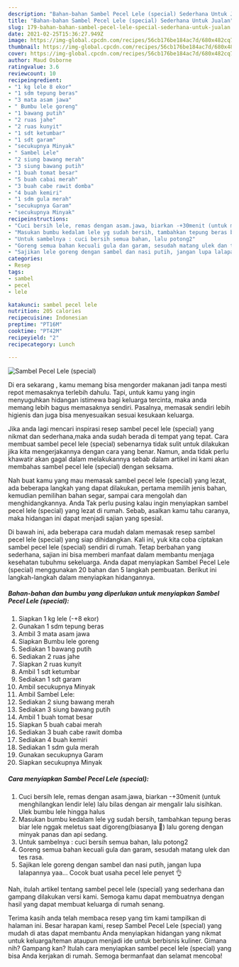 ```yaml
---
description: "Bahan-bahan Sambel Pecel Lele (special) Sederhana Untuk Jualan"
title: "Bahan-bahan Sambel Pecel Lele (special) Sederhana Untuk Jualan"
slug: 179-bahan-bahan-sambel-pecel-lele-special-sederhana-untuk-jualan
date: 2021-02-25T15:36:27.949Z
image: https://img-global.cpcdn.com/recipes/56cb176be184ac7d/680x482cq70/sambel-pecel-lele-special-foto-resep-utama.jpg
thumbnail: https://img-global.cpcdn.com/recipes/56cb176be184ac7d/680x482cq70/sambel-pecel-lele-special-foto-resep-utama.jpg
cover: https://img-global.cpcdn.com/recipes/56cb176be184ac7d/680x482cq70/sambel-pecel-lele-special-foto-resep-utama.jpg
author: Maud Osborne
ratingvalue: 3.6
reviewcount: 10
recipeingredient:
- "1 kg lele 8 ekor"
- "1 sdm tepung beras"
- "3 mata asam jawa"
- " Bumbu lele goreng"
- "1 bawang putih"
- "2 ruas jahe"
- "2 ruas kunyit"
- "1 sdt ketumbar"
- "1 sdt garam"
- "secukupnya Minyak"
- " Sambel Lele"
- "2 siung bawang merah"
- "3 siung bawang putih"
- "1 buah tomat besar"
- "5 buah cabai merah"
- "3 buah cabe rawit domba"
- "4 buah kemiri"
- "1 sdm gula merah"
- "secukupnya Garam"
- "secukupnya Minyak"
recipeinstructions:
- "Cuci bersih lele, remas dengan asam.jawa, biarkan -+30menit (untuk menghilangkan lendir lele) lalu bilas dengan air mengalir lalu sisihkan. Ulek bumbu lele hingga halus"
- "Masukan bumbu kedalam lele yg sudah bersih, tambahkan tepung beras biar lele nggak meletus saat digoreng(biasanya 😬) lalu goreng dengan minyak panas dan api sedang."
- "Untuk sambelnya : cuci bersih semua bahan, lalu potong2"
- "Goreng semua bahan kecuali gula dan garam, sesudah matang ulek dan tes rasa."
- "Sajikan lele goreng dengan sambel dan nasi putih, jangan lupa lalapannya yaa... Cocok buat usaha pecel lele penyet 👌"
categories:
- Resep
tags:
- sambel
- pecel
- lele

katakunci: sambel pecel lele 
nutrition: 205 calories
recipecuisine: Indonesian
preptime: "PT16M"
cooktime: "PT42M"
recipeyield: "2"
recipecategory: Lunch

---
```



![Sambel Pecel Lele (special)](https://img-global.cpcdn.com/recipes/56cb176be184ac7d/680x482cq70/sambel-pecel-lele-special-foto-resep-utama.jpg)

Di era  sekarang , kamu memang bisa mengorder makanan jadi tanpa mesti repot memasaknya terlebih dahulu. Tapi, untuk kamu yang ingin menyuguhkan hidangan istimewa bagi keluarga tercinta, maka anda memang lebih bagus memasaknya sendiri. Pasalnya, memasak sendiri lebih higienis dan juga bisa menyesuaikan sesuai kesukaan keluarga.

Jika anda lagi mencari inspirasi resep sambel pecel lele (special) yang nikmat dan sederhana,maka anda sudah berada di tempat yang tepat. Cara membuat sambel pecel lele (special)  sebenarnya tidak sulit untuk dilakukan jika kita mengerjakannya dengan cara yang benar. Namun, anda tidak perlu khawatir akan gagal dalam melakukannya 
sebab dalam artikel ini kami akan membahas sambel pecel lele (special) dengan seksama.  



Nah buat kamu yang mau memasak sambel pecel lele (special) yang lezat, ada beberapa langkah yang dapat dilakukan, pertama memilih jenis bahan, kemudian pemilihan bahan segar, sampai cara mengolah dan menghidangkannya. Anda Tak perlu pusing kalau ingin menyiapkan sambel pecel lele (special) yang lezat di rumah. Sebab, asalkan kamu  tahu caranya, maka hidangan ini dapat menjadi sajian yang spesial.

Di bawah ini, ada beberapa cara mudah dalam memasak resep sambel pecel lele (special) yang siap dihidangkan. Kali ini, yuk kita coba ciptakan sambel pecel lele (special) sendiri di rumah. Tetap berbahan yang sederhana, sajian ini bisa memberi manfaat dalam membantu menjaga kesehatan tubuhmu sekeluarga. Anda dapat menyiapkan Sambel Pecel Lele (special) menggunakan 20 bahan dan 5 langkah pembuatan. Berikut ini langkah-langkah dalam menyiapkan hidangannya.

<!--inarticleads1-->

##### Bahan-bahan dan bumbu yang diperlukan untuk menyiapkan Sambel Pecel Lele (special):

1. Siapkan 1 kg lele (-+8 ekor)
1. Gunakan 1 sdm tepung beras
1. Ambil 3 mata asam jawa
1. Siapkan  Bumbu lele goreng
1. Sediakan 1 bawang putih
1. Sediakan 2 ruas jahe
1. Siapkan 2 ruas kunyit
1. Ambil 1 sdt ketumbar
1. Sediakan 1 sdt garam
1. Ambil secukupnya Minyak
1. Ambil  Sambel Lele:
1. Sediakan 2 siung bawang merah
1. Sediakan 3 siung bawang putih
1. Ambil 1 buah tomat besar
1. Siapkan 5 buah cabai merah
1. Sediakan 3 buah cabe rawit domba
1. Sediakan 4 buah kemiri
1. Sediakan 1 sdm gula merah
1. Gunakan secukupnya Garam
1. Siapkan secukupnya Minyak




<!--inarticleads2-->

##### Cara menyiapkan Sambel Pecel Lele (special):

1. Cuci bersih lele, remas dengan asam.jawa, biarkan -+30menit (untuk menghilangkan lendir lele) lalu bilas dengan air mengalir lalu sisihkan. Ulek bumbu lele hingga halus
1. Masukan bumbu kedalam lele yg sudah bersih, tambahkan tepung beras biar lele nggak meletus saat digoreng(biasanya 😬) lalu goreng dengan minyak panas dan api sedang.
1. Untuk sambelnya : cuci bersih semua bahan, lalu potong2
1. Goreng semua bahan kecuali gula dan garam, sesudah matang ulek dan tes rasa.
1. Sajikan lele goreng dengan sambel dan nasi putih, jangan lupa lalapannya yaa... Cocok buat usaha pecel lele penyet 👌




Nah, itulah artikel tentang  sambel pecel lele (special)  yang sederhana dan gampang dilakukan versi kami. Semoga kamu dapat membuatnya dengan hasil yang dapat membuat keluarga di rumah senang. 

Terima kasih anda telah membaca resep yang tim kami tampilkan di halaman ini. Besar harapan kami, resep  Sambel Pecel Lele (special) yang mudah di atas dapat membantu Anda menyiapkan hidangan yang nikmat untuk keluarga/teman ataupun menjadi ide untuk berbisnis kuliner. Gimana nih? Gampang kan? Itulah cara menyiapkan sambel pecel lele (special) yang bisa Anda kerjakan di rumah. Semoga bermanfaat dan selamat mencoba!

